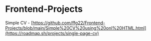 # Frontend-Projects
Simple CV - [https://github.com/ffg22/Frontend-Projects/blob/main/Simple%20CV%20using%20onl%20HTML.html](https://roadmap.sh/projects/single-page-cv)

